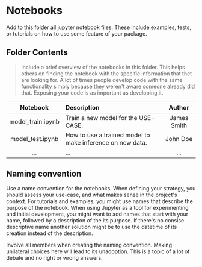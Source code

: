 # Notebooks

Add to this folder all jupyter notebook files. These include examples, tests,
or tutorials on how to use some feature of your package.

## Folder Contents

> Include a brief overview of the notebooks in this folder.
> This helps others on finding the notebook with the specific information
> that thet are looking for. A lot of times people develop code with the same
> functionality simply because they weren't aware someone already did that.
> Exposing your code is as important as developing it.

|    **Notebook**   | **Description**                                           |  **Author** |
|:-----------------:|:----------------------------------------------------------|:-----------:|
| model_train.ipynb | Train a new model for the USE-CASE.                       | James Smith |
|  model_test.ipynb | How to use a trained model to make inference on new data. |   John Doe  |
|        ...        | ...                                                       |     ...     |

## Naming convention

Use a name convention for the notebooks.
When defining your strategy, you should assess your use-case, and
what makes sense in the project's context. For tutorials and examples,
you might use names that describe the purpose of the notebook.
When using Jupyter as a tool for experimenting and initial development,
you might want to add names that start with your name, followed by
a description of the its purpose. If there's no consise descriptive name
another solution might be to use the datetime of its creation instead of the
description.

Involve all members when creating the naming convention.
Making unilateral choices here will lead to its unadoption.
This is a topic of a lot of debate and no right or wrong answers.
